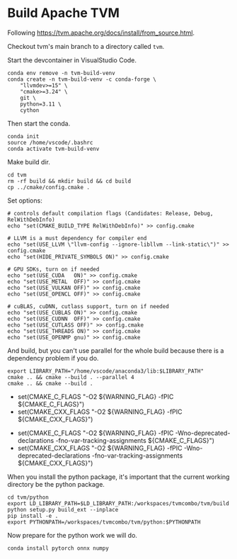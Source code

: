 # Build Apache TVM

Following https://tvm.apache.org/docs/install/from_source.html.

Checkout tvm's main branch to a directory called `tvm`.

Start the devcontainer in VisualStudio Code.

```
conda env remove -n tvm-build-venv
conda create -n tvm-build-venv -c conda-forge \
    "llvmdev>=15" \
    "cmake>=3.24" \
    git \
    python=3.11 \
    cython
```
Then start the conda.
```
conda init
source /home/vscode/.bashrc
conda activate tvm-build-venv
```
Make build dir.
```
cd tvm
rm -rf build && mkdir build && cd build
cp ../cmake/config.cmake .
```
Set options:
```
# controls default compilation flags (Candidates: Release, Debug, RelWithDebInfo)
echo "set(CMAKE_BUILD_TYPE RelWithDebInfo)" >> config.cmake

# LLVM is a must dependency for compiler end
echo "set(USE_LLVM \"llvm-config --ignore-libllvm --link-static\")" >> config.cmake
echo "set(HIDE_PRIVATE_SYMBOLS ON)" >> config.cmake

# GPU SDKs, turn on if needed
echo "set(USE_CUDA   ON)" >> config.cmake
echo "set(USE_METAL  OFF)" >> config.cmake
echo "set(USE_VULKAN OFF)" >> config.cmake
echo "set(USE_OPENCL OFF)" >> config.cmake

# cuBLAS, cuDNN, cutlass support, turn on if needed
echo "set(USE_CUBLAS ON)" >> config.cmake
echo "set(USE_CUDNN  OFF)" >> config.cmake
echo "set(USE_CUTLASS OFF)" >> config.cmake
echo "set(USE_THREADS ON)" >> config.cmake
echo "set(USE_OPENMP gnu)" >> config.cmake
```
And build, but you can't use parallel for the whole build because there
is a dependency problem if you do.
```
export LIBRARY_PATH="/home/vscode/anaconda3/lib:$LIBRARY_PATH"
cmake .. && cmake --build . --parallel 4
cmake .. && cmake --build .
```
-    set(CMAKE_C_FLAGS "-O2 ${WARNING_FLAG} -fPIC ${CMAKE_C_FLAGS}")
-    set(CMAKE_CXX_FLAGS "-O2 ${WARNING_FLAG} -fPIC ${CMAKE_CXX_FLAGS}")
+    set(CMAKE_C_FLAGS "-O2 ${WARNING_FLAG} -fPIC -Wno-deprecated-declarations -fno-var-tracking-assignments ${CMAKE_C_FLAGS}")
+    set(CMAKE_CXX_FLAGS "-O2 ${WARNING_FLAG} -fPIC -Wno-deprecated-declarations -fno-var-tracking-assignments ${CMAKE_CXX_FLAGS}") 

When you install the python package, it's important that the current working
directory be the python package.
```
cd tvm/python
export LD_LIBRARY_PATH=$LD_LIBRARY_PATH:/workspaces/tvmcombo/tvm/build
python setup.py build_ext --inplace
pip install -e .
export PYTHONPATH=/workspaces/tvmcombo/tvm/python:$PYTHONPATH
```

Now prepare for the python work we will do.
```
conda install pytorch onnx numpy
```

